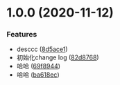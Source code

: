 # 1.0.0 (2020-11-12)


### Features

* desccc ([8d5ace1](https://github.com/wsq1992/demo-changelog/commit/8d5ace1b8d93c1beb1bd1e24990e0d94f9c72211))
* 初始化change log ([82d8768](https://github.com/wsq1992/demo-changelog/commit/82d87688ea0897c2621cb3c1cc475715946691f9))
* 哈哈 ([69f8944](https://github.com/wsq1992/demo-changelog/commit/69f89440d81aa6e69a498aa366b55c3d50c470aa))
* 哈哈 ([ba618ec](https://github.com/wsq1992/demo-changelog/commit/ba618eceaa13caba52215734c8e3542e7f43e7bc))



